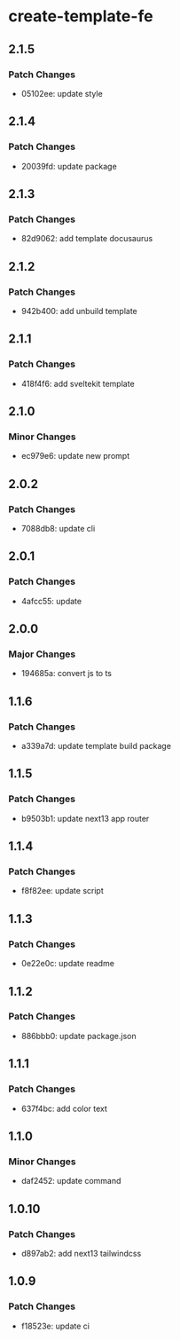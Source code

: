 # create-template-fe

## 2.1.5

### Patch Changes

- 05102ee: update style

## 2.1.4

### Patch Changes

- 20039fd: update package

## 2.1.3

### Patch Changes

- 82d9062: add template docusaurus

## 2.1.2

### Patch Changes

- 942b400: add unbuild template

## 2.1.1

### Patch Changes

- 418f4f6: add sveltekit template

## 2.1.0

### Minor Changes

- ec979e6: update new prompt

## 2.0.2

### Patch Changes

- 7088db8: update cli

## 2.0.1

### Patch Changes

- 4afcc55: update

## 2.0.0

### Major Changes

- 194685a: convert js to ts

## 1.1.6

### Patch Changes

- a339a7d: update template build package

## 1.1.5

### Patch Changes

- b9503b1: update next13 app router

## 1.1.4

### Patch Changes

- f8f82ee: update script

## 1.1.3

### Patch Changes

- 0e22e0c: update readme

## 1.1.2

### Patch Changes

- 886bbb0: update package.json

## 1.1.1

### Patch Changes

- 637f4bc: add color text

## 1.1.0

### Minor Changes

- daf2452: update command

## 1.0.10

### Patch Changes

- d897ab2: add next13 tailwindcss

## 1.0.9

### Patch Changes

- f18523e: update ci
